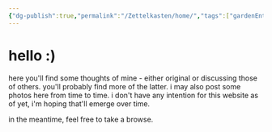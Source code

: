 ```yaml
---
{"dg-publish":true,"permalink":"/Zettelkasten/home/","tags":["gardenEntry"],"dgShowBacklinks":"false"}
---
```


# hello :)
here you'll find some thoughts of mine - either original or discussing those of others. you'll probably find more of the latter.
i may also post some photos here from time to time.
i don't have any intention for this website as of yet, i'm hoping that'll emerge over time.

in the meantime, feel free to take a browse.
